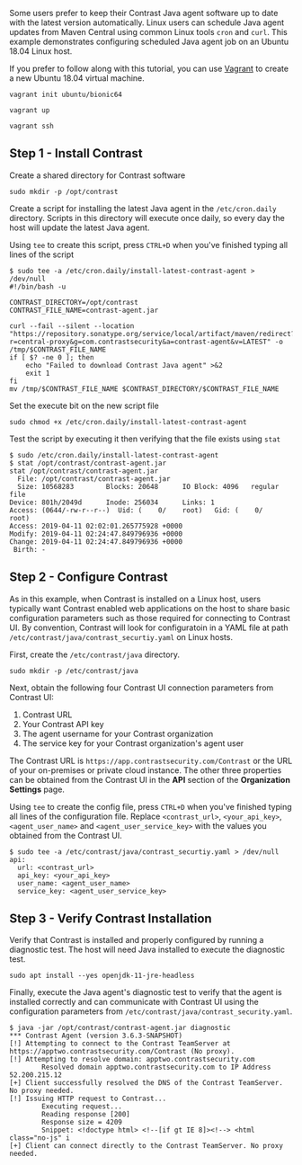 <!--
title: "Schedule Java agent Updates with curl"
description: "How to use cron and curl to schedule Java agent updates from Maven Central"
tags: "java agent deployment maven central cron curl auto-update update"
-->

Some users prefer to keep their Contrast Java agent software up to date with the latest version automatically. Linux users can schedule Java agent updates from Maven Central using common Linux tools `cron` and `curl`. This example demonstrates configuring scheduled Java agent job on an Ubuntu 18.04 Linux host.

If you prefer to follow along with this tutorial, you can use [Vagrant](https://www.vagrantup.com/) to create a new Ubuntu 18.04 virtual machine.

```console
vagrant init ubuntu/bionic64
```

```console
vagrant up
```

```console
vagrant ssh
```

## Step 1 - Install Contrast

Create a shared directory for Contrast software

```console
sudo mkdir -p /opt/contrast
```

Create a script for installing the latest Java agent in the `/etc/cron.daily` directory. Scripts in this directory will execute once daily, so every day the host will update the latest Java agent.

Using `tee` to create this script, press `CTRL+D` when you've finished typing all lines of the script

```console
$ sudo tee -a /etc/cron.daily/install-latest-contrast-agent > /dev/null
#!/bin/bash -u

CONTRAST_DIRECTORY=/opt/contrast
CONTRAST_FILE_NAME=contrast-agent.jar

curl --fail --silent --location "https://repository.sonatype.org/service/local/artifact/maven/redirect?r=central-proxy&g=com.contrastsecurity&a=contrast-agent&v=LATEST" -o /tmp/$CONTRAST_FILE_NAME
if [ $? -ne 0 ]; then
    echo "Failed to download Contrast Java agent" >&2
    exit 1
fi
mv /tmp/$CONTRAST_FILE_NAME $CONTRAST_DIRECTORY/$CONTRAST_FILE_NAME
```

Set the execute bit on the new script file

```console
sudo chmod +x /etc/cron.daily/install-latest-contrast-agent
```

Test the script by executing it then verifying that the file exists using `stat`

```console
$ sudo /etc/cron.daily/install-latest-contrast-agent
$ stat /opt/contrast/contrast-agent.jar
stat /opt/contrast/contrast-agent.jar
  File: /opt/contrast/contrast-agent.jar
  Size: 10568283        Blocks: 20648      IO Block: 4096   regular file
Device: 801h/2049d      Inode: 256034      Links: 1
Access: (0644/-rw-r--r--)  Uid: (    0/    root)   Gid: (    0/    root)
Access: 2019-04-11 02:02:01.265775928 +0000
Modify: 2019-04-11 02:24:47.849796936 +0000
Change: 2019-04-11 02:24:47.849796936 +0000
 Birth: -
```

## Step 2 - Configure Contrast

As in this example, when Contrast is installed on a Linux host, users typically want Contrast enabled web applications on the host to share basic configuration parameters such as those required for connecting to Contrast UI. By convention, Contrast will look for configuratoin in a YAML file at path `/etc/contrast/java/contrast_securtiy.yaml` on Linux hosts.

First, create the `/etc/contrast/java` directory.

```console
sudo mkdir -p /etc/contrast/java
```

Next, obtain the following four Contrast UI connection parameters from Contrast UI:

1. Contrast URL
1. Your Contrast API key
1. The agent username for your Contrast organization
1. The service key for your Contrast organization's agent user

The Contrast URL is `https://app.contrastsecurity.com/Contrast` or the URL of your on-premises or private cloud instance. The other three properties can be obtained from the Contrast UI in the **API** section of the **Organization Settings** page.

Using `tee` to create the config file, press `CTRL+D` when you've finished typing all lines of the configuration file. Replace `<contrast_url>`, `<your_api_key>`, `<agent_user_name>` and `<agent_user_service_key>` with the values you obtained from the Contrast UI.

```console
$ sudo tee -a /etc/contrast/java/contrast_securtiy.yaml > /dev/null
api:
  url: <contrast_url>
  api_key: <your_api_key>
  user_name: <agent_user_name>
  service_key: <agent_user_service_key>
```

## Step 3 - Verify Contrast Installation

Verify that Contrast is installed and properly configured by running a diagnostic test. The host will need Java installed to execute the diagnostic test.

```console
sudo apt install --yes openjdk-11-jre-headless
```

Finally, execute the Java agent's diagnostic test to verify that the agent is installed correctly and can communicate with Contrast UI using the configuration parameters from `/etc/contrast/java/contrast_security.yaml`.

```console
$ java -jar /opt/contrast/contrast-agent.jar diagnostic
*** Contrast Agent (version 3.6.3-SNAPSHOT)
[!] Attempting to connect to the Contrast TeamServer at https://apptwo.contrastsecurity.com/Contrast (No proxy).
[!] Attempting to resolve domain: apptwo.contrastsecurity.com
        Resolved domain apptwo.contrastsecurity.com to IP Address 52.200.215.12
[+] Client successfully resolved the DNS of the Contrast TeamServer. No proxy needed.
[!] Issuing HTTP request to Contrast...
        Executing request...
        Reading response [200]
        Response size = 4209
        Snippet: <!doctype html> <!--[if gt IE 8]><!--> <html class="no-js" i
[+] Client can connect directly to the Contrast TeamServer. No proxy needed.
```
